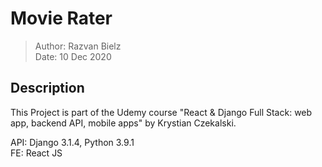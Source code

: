 # Movie Rater

> Author: Razvan Bielz  
> Date: 10 Dec 2020

## Description

This Project is part of the Udemy course "React & Django Full Stack: web app, backend API, mobile apps" by Krystian Czekalski.

API: Django 3.1.4, Python 3.9.1  
FE: React JS
